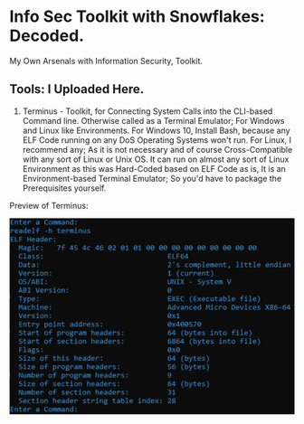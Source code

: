 # Info Sec Toolkit with Snowflakes: Decoded.
My Own Arsenals with Information Security, Toolkit.

## Tools: I Uploaded Here.

1) Terminus - Toolkit, for Connecting System Calls into the CLI-based Command line. Otherwise called as a Terminal Emulator; For Windows and Linux like Environments. For Windows 10, Install Bash, because any ELF Code running on any DoS Operating Systems won't run. For Linux, I recommend any; As it is not necessary and of course Cross-Compatible with any sort of Linux or Unix OS. It can run on almost any sort of Linux Environment as this was Hard-Coded based on ELF Code as is, It is an Environment-based Terminal Emulator; So you'd have to package the Prerequisites yourself.

Preview of Terminus:

![alt text](https://raw.githubusercontent.com/binarykorra/InfoSecToolkit/master/Terminus.png)
